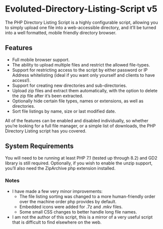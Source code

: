# Evoluted-Directory-Listing-Script v5

The PHP Directory Listing Script is a highly configurable script, allowing you to simply upload one file into a web-accessible directory, and it’ll be turned into a well formatted, mobile friendly directory browser.

## Features ##

* Full mobile browser support.
* The ability to upload multiple files and restrict the allowed file-types.
* Support for restricting access to the script by either password or IP Address whitelisting (ideal if you want only yourself and clients to have access!).
* Support for creating new directories and sub-directories.
* Upload zip files and extract them automatically, with the option to delete the zip file after it’s been extracted.
* Optionally hide certain file types, names or extensions, as well as directories.
* Sort file listings by name, size or last modified date.

All of the features can be enabled and disabled individually, so whether you’re looking for a full file manager, or a simple list of downloads, the PHP Directory Listing script has you covered.

## System Requirements ##

You will need to be running at least PHP 7.1 (tested up through 8.2) and GD2 library is still required. Optionally, if you wish to enable the unzip support, you’ll also need the ZipArchive php extension installed.

### Notes ###
* I have made a few very minor improvements:
  * The file listing sorting was changed to a more human-friendly order over the machine order php provides by default.
  * Embedded icons were added for .7z and .mkv files. 
  * Some small CSS changes to better handle long file names.
* I am not the author of this script, this is a mirror of a very useful script that is difficult to find elsewhere on the web.
